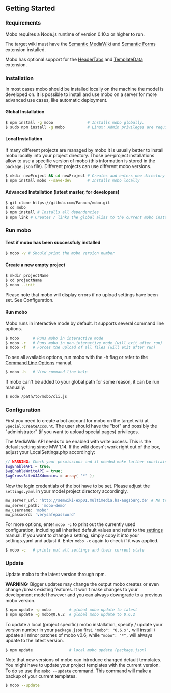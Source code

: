 ## Getting Started
### Requirements
Mobo requires a Node.js runtime of version 0.10.x or higher to run.

The target wiki must have the [Semantic MediaWiki](http://www.mediawiki.org/wiki/Extension:Semantic_MediaWiki) and [Semantic Forms](http://www.mediawiki.org/wiki/Extension:Semantic_Forms) extension installed.

Mobo has optional support for the [HeaderTabs](http://www.mediawiki.org/wiki/Extension:Header_Tabs) and [TemplateData](http://www.mediawiki.org/wiki/Extension:TemplateData) extension.

### Installation
In most cases mobo should be installed locally on the machine the model is developed on. It is possible to install and use mobo on a server for more advanced use cases, like automatic deployment.
#### Global Installation
```sh
$ npm install -g mobo               # Installs mobo globally.
$ sudo npm install -g mobo          # Linux: Admin privileges are required
```

#### Local Installation
If many different projects are managed by mobo it is usually better to install mobo locally into your project directory. Those per-project installations allow to use a specific version of mobo (this information is stored in the `package.json` file). Different projects can use different mobo versions.
```sh
$ mkdir newProject && cd newProject # Creates and enters new directory
$ npm install mobo --save-dev       # Installs mobo locally
```

#### Advanced Installation (latest master, for developers)
```sh
$ git clone https://github.com/Fannon/mobo.git
$ cd mobo
$ npm install # Installs all dependencies
$ npm link # Creates / links the global alias to the current mobo installation
```

### Run mobo
#### Test if mobo has been successfuly installed
```sh
$ mobo -v # Should print the mobo version number
```

#### Create a new empty project

```sh
$ mkdir projectName
$ cd projectName
$ mobo --init
```
Please note that mobo will display errors if no upload settings have been set. See Configuration.

#### Run mobo
Mobo runs in interactive mode by default. It supports several command line options.

```sh
$ mobo      # Runs mobo in interactive mode
$ mobo -r   # Runs mobo in non-interactive mode (will exit after run)
$ mobo -f   # Forces the upload of all files (will exit after run)
```

To see all available options, run mobo with the -h flag or refer to the [Command Line Options](cli.md) manual.

```sh
$ mobo -h   # View command line help
```

If mobo can't be added to your global path for some reason, it can be run manually:
```sh
$ node /path/to/mobo/cli.js
```


### Configuration
First you need to create a bot account for mobo on the target wiki at `Special:CreateAccount`. The user should have the "bot" and possibly the "administrator" (if you want to upload special pages) privileges.

The MediaWiki API needs to be enabled with write access. This is the default setting since MW 1.14. If the wiki doesn't work right out of the box, adjust your LocalSettings.php accordingly:

```php
// WARNING: Check your permissions and if needed make further constraints.
$wgEnableAPI = true;
$wgEnableWriteAPI = true;
$wgCrossSiteAJAXdomains = array( '*' );
```

Now the login credentials of the bot have to be set. Please adjust the `settings.yaml` in your model project directory accordingly.

```python
mw_server_url: 'http://semwiki-exp01.multimedia.hs-augsburg.de' # No trailing slash!
mw_server_path: 'mobo-demo'
mw_username: 'mobo'
mw_password: 'verysafepassword'
```

For more options, enter `mobo -c` to print out the currently used configuration, including all inherited default values and refer to the [settings](examples/init/settings.md) manual.
If you want to change a setting, simply copy it into your settings.yaml and adjust it. Enter `mobo -c` again to check if it was applied.

```sh
$ mobo -c   # prints out all settings and their current state
```


### Update
Update mobo to the latest version through npm.

**WARNING:** Bigger updates may change the output mobo creates or even change /break existing features. It won't make changes to your development model however and you can always downgrade to a previous mobo version.

```sh
$ npm update -g mobo        # global mobo update to latest
$ npm update -g mobo@0.6.2  # global mobo update to 0.6.2
```

To update a local (project specific) mobo installation, specify / update your version number in your `package.json` first. `"mobo": "0.6.x",` will install / update all minor patches of mobo v0.6, while `"mobo": "*",` will always update to the latest version.

```sh
$ npm update                # local mobo update (package.json)
```

Note that new versions of mobo can introduce changed default templates.
You might have to update your project templates with the current version.
To do so use the `mobo --update` command. This command will make a backup of your current templates.

```sh
$ mobo --update
```